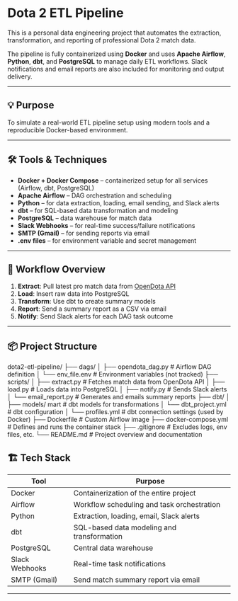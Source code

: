 # Dota 2 ETL Pipeline

This is a personal data engineering project that automates the extraction, transformation, and reporting of professional Dota 2 match data.

The pipeline is fully containerized using **Docker** and uses **Apache Airflow**, **Python**, **dbt**, and **PostgreSQL** to manage daily ETL workflows. Slack notifications and email reports are also included for monitoring and output delivery.

---

## 💡 Purpose

To simulate a real-world ETL pipeline setup using modern tools and a reproducible Docker-based environment.

---

## 🛠️ Tools & Techniques

- **Docker + Docker Compose** – containerized setup for all services (Airflow, dbt, PostgreSQL)
- **Apache Airflow** – DAG orchestration and scheduling
- **Python** – for data extraction, loading, email sending, and Slack alerts
- **dbt** – for SQL-based data transformation and modeling
- **PostgreSQL** – data warehouse for match data
- **Slack Webhooks** – for real-time success/failure notifications
- **SMTP (Gmail)** – for sending reports via email
- **.env files** – for environment variable and secret management

---

## 🚀 Workflow Overview

1. **Extract**: Pull latest pro match data from [OpenDota API](https://docs.opendota.com/)
2. **Load**: Insert raw data into PostgreSQL
3. **Transform**: Use dbt to create summary models
4. **Report**: Send a summary report as a CSV via email
5. **Notify**: Send Slack alerts for each DAG task outcome

---
## 📦 Project Structure

dota2-etl-pipeline/
├── dags/
│ ├── opendota_dag.py # Airflow DAG definition
│ └── env_file.env # Environment variables (not tracked)
├── scripts/
│ ├── extract.py # Fetches match data from OpenDota API
│ ├── load.py # Loads data into PostgreSQL
│ ├── notify.py # Sends Slack alerts
│ └── email_report.py # Generates and emails summary reports
├── dbt/
│ ├── models/ mart # dbt models for transformations
│ └── dbt_project.yml # dbt configuration
│ └── profiles.yml #  dbt connection settings (used by Docker)
├── Dockerfile # Custom Airflow image
├── docker-compose.yml # Defines and runs the container stack
├── .gitignore # Excludes logs, env files, etc.
└── README.md # Project overview and documentation

## 🏗️ Tech Stack

| Tool            | Purpose                                 |
|-----------------|------------------------------------------|
| Docker          | Containerization of the entire project   |
| Airflow         | Workflow scheduling and task orchestration |
| Python          | Extraction, loading, email, Slack alerts |
| dbt             | SQL-based data modeling and transformation |
| PostgreSQL      | Central data warehouse                   |
| Slack Webhooks  | Real-time task notifications             |
| SMTP (Gmail)    | Send match summary report via email      |

---

